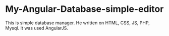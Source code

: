 # My-Angular-Database-simple-editor
This is simple database manager. He written on HTML, CSS, JS, PHP, Mysql. It was used AngularJS.
